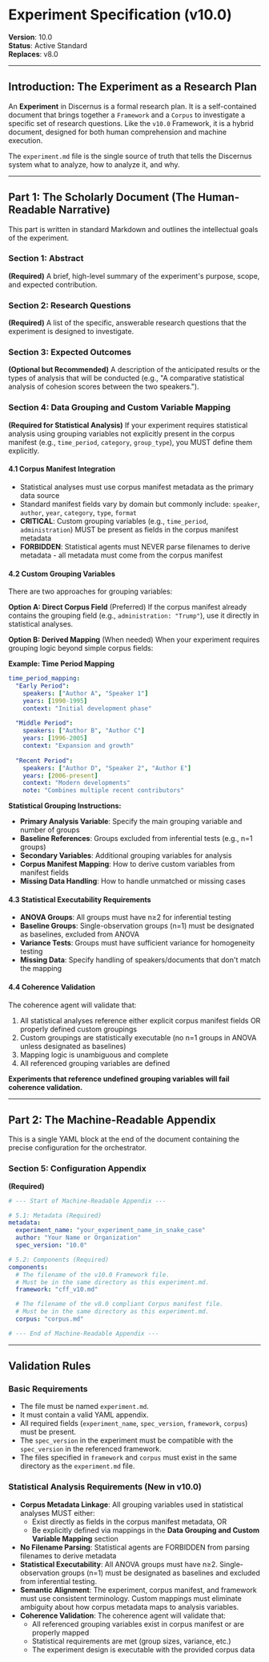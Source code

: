# Experiment Specification (v10.0)

**Version**: 10.0  
**Status**: Active Standard  
**Replaces**: v8.0

---

## Introduction: The Experiment as a Research Plan

An **Experiment** in Discernus is a formal research plan. It is a self-contained document that brings together a `Framework` and a `Corpus` to investigate a specific set of research questions. Like the `v10.0` Framework, it is a hybrid document, designed for both human comprehension and machine execution.

The `experiment.md` file is the single source of truth that tells the Discernus system what to analyze, how to analyze it, and why.

---

## Part 1: The Scholarly Document (The Human-Readable Narrative)

This part is written in standard Markdown and outlines the intellectual goals of the experiment.

### Section 1: Abstract

**(Required)**
A brief, high-level summary of the experiment's purpose, scope, and expected contribution.

### Section 2: Research Questions

**(Required)**
A list of the specific, answerable research questions that the experiment is designed to investigate.

### Section 3: Expected Outcomes

**(Optional but Recommended)**
A description of the anticipated results or the types of analysis that will be conducted (e.g., "A comparative statistical analysis of cohesion scores between the two speakers.").

### Section 4: Data Grouping and Custom Variable Mapping

**(Required for Statistical Analysis)**
If your experiment requires statistical analysis using grouping variables not explicitly present in the corpus manifest (e.g., `time_period`, `category`, `group_type`), you MUST define them explicitly.

#### 4.1 Corpus Manifest Integration
- Statistical analyses must use corpus manifest metadata as the primary data source
- Standard manifest fields vary by domain but commonly include: `speaker`, `author`, `year`, `category`, `type`, `format`
- **CRITICAL**: Custom grouping variables (e.g., `time_period`, `administration`) MUST be present as fields in the corpus manifest metadata
- **FORBIDDEN**: Statistical agents must NEVER parse filenames to derive metadata - all metadata must come from the corpus manifest

#### 4.2 Custom Grouping Variables
There are two approaches for grouping variables:

**Option A: Direct Corpus Field** (Preferred)
If the corpus manifest already contains the grouping field (e.g., `administration: "Trump"`), use it directly in statistical analyses.

**Option B: Derived Mapping** (When needed)
When your experiment requires grouping logic beyond simple corpus fields:

**Example: Time Period Mapping**
```yaml
time_period_mapping:
  "Early Period":
    speakers: ["Author A", "Speaker 1"]
    years: [1990-1995]
    context: "Initial development phase"
    
  "Middle Period":
    speakers: ["Author B", "Author C"]
    years: [1996-2005]
    context: "Expansion and growth"
    
  "Recent Period":
    speakers: ["Author D", "Speaker 2", "Author E"]
    years: [2006-present]
    context: "Modern developments"
    note: "Combines multiple recent contributors"
```

**Statistical Grouping Instructions:**
- **Primary Analysis Variable**: Specify the main grouping variable and number of groups
- **Baseline References**: Groups excluded from inferential tests (e.g., n=1 groups)
- **Secondary Variables**: Additional grouping variables for analysis
- **Corpus Manifest Mapping**: How to derive custom variables from manifest fields
- **Missing Data Handling**: How to handle unmatched or missing cases

#### 4.3 Statistical Executability Requirements
- **ANOVA Groups**: All groups must have n≥2 for inferential testing
- **Baseline Groups**: Single-observation groups (n=1) must be designated as baselines, excluded from ANOVA
- **Variance Tests**: Groups must have sufficient variance for homogeneity testing
- **Missing Data**: Specify handling of speakers/documents that don't match the mapping

#### 4.4 Coherence Validation
The coherence agent will validate that:
1. All statistical analyses reference either explicit corpus manifest fields OR properly defined custom groupings
2. Custom groupings are statistically executable (no n=1 groups in ANOVA unless designated as baselines)
3. Mapping logic is unambiguous and complete
4. All referenced grouping variables are defined

**Experiments that reference undefined grouping variables will fail coherence validation.**

---

## Part 2: The Machine-Readable Appendix

This is a single YAML block at the end of the document containing the precise configuration for the orchestrator.

### Section 5: Configuration Appendix

**(Required)**

```yaml
# --- Start of Machine-Readable Appendix ---

# 5.1: Metadata (Required)
metadata:
  experiment_name: "your_experiment_name_in_snake_case"
  author: "Your Name or Organization"
  spec_version: "10.0"

# 5.2: Components (Required)
components:
  # The filename of the v10.0 Framework file.
  # Must be in the same directory as this experiment.md.
  framework: "cff_v10.md"

  # The filename of the v8.0 compliant Corpus manifest file.
  # Must be in the same directory as this experiment.md.
  corpus: "corpus.md"

# --- End of Machine-Readable Appendix ---
```

---

## Validation Rules

### Basic Requirements
-   The file must be named `experiment.md`.
-   It must contain a valid YAML appendix.
-   All required fields (`experiment_name`, `spec_version`, `framework`, `corpus`) must be present.
-   The `spec_version` in the experiment must be compatible with the `spec_version` in the referenced framework.
-   The files specified in `framework` and `corpus` must exist in the same directory as the `experiment.md` file.

### Statistical Analysis Requirements (New in v10.0)
-   **Corpus Metadata Linkage**: All grouping variables used in statistical analyses MUST either:
    - Exist directly as fields in the corpus manifest metadata, OR
    - Be explicitly defined via mappings in the **Data Grouping and Custom Variable Mapping** section
-   **No Filename Parsing**: Statistical agents are FORBIDDEN from parsing filenames to derive metadata
-   **Statistical Executability**: All ANOVA groups must have n≥2. Single-observation groups (n=1) must be designated as baselines and excluded from inferential testing.
-   **Semantic Alignment**: The experiment, corpus manifest, and framework must use consistent terminology. Custom mappings must eliminate ambiguity about how corpus metadata maps to analysis variables.
-   **Coherence Validation**: The coherence agent will validate that:
    - All referenced grouping variables exist in corpus manifest or are properly mapped
    - Statistical requirements are met (group sizes, variance, etc.)
    - The experiment design is executable with the provided corpus data
